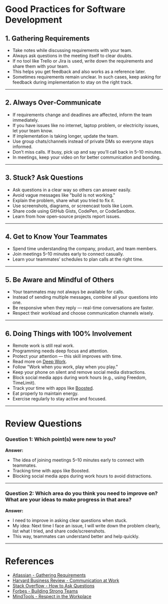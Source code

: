 # Good Practices for Software Development

## 1. Gathering Requirements
- Take notes while discussing requirements with your team.  
- Always ask questions in the meeting itself to clear doubts.  
- If no tool like Trello or Jira is used, write down the requirements and share them with your team.  
- This helps you get feedback and also works as a reference later.  
- Sometimes requirements remain unclear. In such cases, keep asking for feedback during implementation to stay on the right track.  

---

## 2. Always Over-Communicate
- If requirements change and deadlines are affected, inform the team immediately.  
- If you have issues like no internet, laptop problem, or electricity issues, let your team know.  
- If implementation is taking longer, update the team.  
- Use group chats/channels instead of private DMs so everyone stays informed.  
- Don’t miss calls. If busy, pick up and say you’ll call back in 5–10 minutes.  
- In meetings, keep your video on for better communication and bonding.  

---

## 3. Stuck? Ask Questions
- Ask questions in a clear way so others can answer easily.  
- Avoid vague messages like "build is not working."  
- Explain the problem, share what you tried to fix it.  
- Use screenshots, diagrams, or screencast tools like Loom.  
- Share code using GitHub Gists, CodePen, or CodeSandbox.  
- Learn from how open-source projects report issues.  

---

## 4. Get to Know Your Teammates
- Spend time understanding the company, product, and team members.  
- Join meetings 5–10 minutes early to connect casually.  
- Learn your teammates’ schedules to plan calls at the right time.  

---

## 5. Be Aware and Mindful of Others
- Your teammates may not always be available for calls.  
- Instead of sending multiple messages, combine all your questions into one.  
- Be responsive when they reply — real-time conversations are faster.  
- Respect their workload and choose communication channels wisely.  

---

## 6. Doing Things with 100% Involvement
- Remote work is still real work.  
- Programming needs deep focus and attention.  
- Protect your attention — this skill improves with time.  
- Read more on [Deep Work](https://doist.com/blog/deep-work/).  
- Follow "Work when you work, play when you play."  
- Keep your phone on silent and remove social media distractions.  
- Block social media apps during work hours (e.g., using Freedom, TimeLimit).  
- Track your time with apps like [Boosted](https://play.google.com/store/apps/details?id=com.boostedproductivity.app&hl=en_IN).  
- Eat properly to maintain energy.  
- Exercise regularly to stay active and focused.  

---

# Review Questions

### Question 1: Which point(s) were new to you?  
**Answer:**  
- The idea of joining meetings 5–10 minutes early to connect with teammates.  
- Tracking time with apps like Boosted.  
- Blocking social media apps during work hours to avoid distractions.  

---

### Question 2: Which area do you think you need to improve on? What are your ideas to make progress in that area?  
**Answer:**  
- I need to improve in asking clear questions when stuck.  
- My idea: Next time I face an issue, I will write down the problem clearly, list what I tried, and share code/screenshots.  
- This way, teammates can understand better and help quickly.  

---

# References
- [Atlassian - Gathering Requirements](https://www.atlassian.com/agile/project-management/requirements)  
- [Harvard Business Review - Communication at Work](https://hbr.org/2017/07/what-great-communicators-do-differently)  
- [Stack Overflow - How to Ask Questions](https://stackoverflow.com/help/how-to-ask)  
- [Forbes - Building Strong Teams](https://www.forbes.com/sites/forbescoachescouncil/2018/08/02/14-tips-for-building-strong-relationships-with-your-team)  
- [MindTools - Respect in the Workplace](https://www.mindtools.com/a4wo118/respect-in-the-workplace)  
